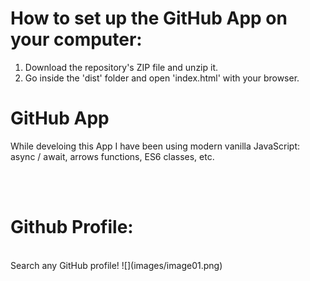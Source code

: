 # How to set up the GitHub App on your computer:
1. Download the repository's ZIP file and unzip it.
2. Go inside the 'dist' folder and open 'index.html' with your browser.

# GitHub App
While develoing this App I have been using modern vanilla JavaScript: async / await, arrows functions, ES6 classes, etc.

<br /><br />

# Github Profile:
<br />
Search any GitHub profile!
![](images/image01.png)



